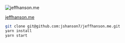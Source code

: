 ![jeffhanson.me](https://cloud.githubusercontent.com/assets/2469458/25925524/f1cd9f6c-359d-11e7-91fd-1363431f0fb9.png)

[jeffhanson.me](https://www.jeffhanson.me)

```sh
git clone git@github.com:jshanson7/jeffhanson.me.git
yarn install
yarn start
```